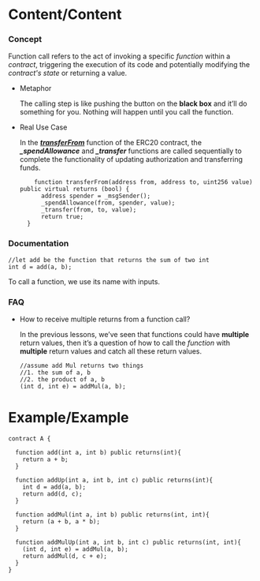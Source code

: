 # Content/Content

### Concept

Function call refers to the act of invoking a specific *function* within a *contract*, triggering the execution of its code and potentially modifying the *contract's state* or returning a value.

- Metaphor
    
    The calling step is like pushing the button on the **black box** and it’ll do something for you. Nothing will happen until you call the function.
    
- Real Use Case
    
    In the ***[transferFrom](https://github.com/OpenZeppelin/openzeppelin-contracts/blob/8186c07a83c09046c6fbaa90a035ee47e4d7d785/contracts/token/ERC20/ERC20.sol#L163-L168)*** function of the ERC20 contract, the ***_spendAllowance*** and ***_transfer*** functions are called sequentially to complete the functionality of updating authorization and transferring funds.
    
    ```solidity
    	function transferFrom(address from, address to, uint256 value) public virtual returns (bool) {
          address spender = _msgSender();
          _spendAllowance(from, spender, value);
          _transfer(from, to, value);
          return true;
      }
    ```
    

### Documentation

```solidity
//let add be the function that returns the sum of two int 
int d = add(a, b);
```

To call a function, we use its name with inputs.

### FAQ

- How to receive multiple returns from a function call?
    
    In the previous lessons, we’ve seen that functions could have **multiple** return values, then it’s a question of how to call the *function* with **multiple** return values and catch all these return values. 
    
    ```solidity
    //assume add Mul returns two things
    //1. the sum of a, b 
    //2. the product of a, b
    (int d, int e) = addMul(a, b);
    ```
    

# Example/Example

```solidity
contract A {

  function add(int a, int b) public returns(int){
    return a + b;
  }

  function addUp(int a, int b, int c) public returns(int){
    int d = add(a, b);
    return add(d, c);
  }

  function addMul(int a, int b) public returns(int, int){
    return (a + b, a * b);
  }

  function addMulUp(int a, int b, int c) public returns(int, int){
    (int d, int e) = addMul(a, b);
    return addMul(d, c + e);
  }
}
```
